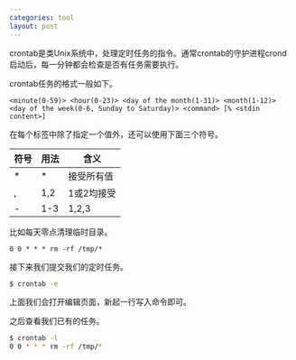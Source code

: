 ```yaml
---
categories: tool
layout: post
---
```


crontab是类Unix系统中，处理定时任务的指令。通常crontab的守护进程crond启动后，每一分钟都会检查是否有任务需要执行。

crontab任务的格式一般如下。

```cron
<minute(0-59)> <hour(0-23)> <day of the month(1-31)> <month(1-12)> <day of the week(0-6, Sunday to Saturday)> <command> [% <stdin content>]
```

在每个标签中除了指定一个值外，还可以使用下面三个符号。

| 符号 | 用法 | 含义       |
| ---- | ---- | ---------- |
| *    | *    | 接受所有值 |
| ,    | 1,2  | 1或2均接受 |
| -    | 1-3  | 1,2,3      |

比如每天零点清理临时目录。

```cron
0 0 * * * rm -rf /tmp/*
```

接下来我们提交我们的定时任务。

```sh
$ crontab -e
```

上面我们会打开编辑页面，新起一行写入命令即可。

之后查看我们已有的任务。

```sh
$ crontab -l
0 0 * * * rm -rf /tmp/*
```

